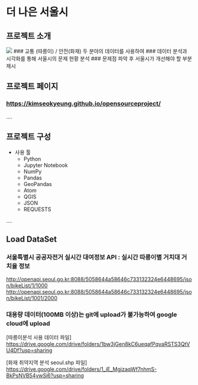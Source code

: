 # 더 나은 서울시 

## 프로젝트 소개
<img src="./image/intro.jpg">
### 교통 (따릉이) / 안전(화재) 두 분야의 데이터를 사용하여
### 데이터 분석과 시각화를 통해 서울시의 문제 현황 분석
### 문제점 파악 후 서울시가 개선해야 할 부분 제시

## 프로젝트 페이지
### https://kimseokyeung.github.io/opensourceproject/

....

## 프로젝트 구성
- 사용 툴
	- Python
	- Jupyter Notebook
	- NumPy
	- Pandas
	- GeoPandas
	- Atom 
	- QGIS 
	- JSON 
	- REQUESTS

....

## Load DataSet

### 서울특별시  공공자전거 실시간 대여정보 API : 실시간 따릉이별 거치대 거치율 정보
http://openapi.seoul.go.kr:8088/5058644a58646c733132324e6448695/json/bikeList/1/1000
http://openapi.seoul.go.kr:8088/5058644a58646c733132324e6448695/json/bikeList/1001/2000

### 대용량 데이터(100MB 이상)는 git에 upload가 불가능하여 google cloud에 upload
[따릉이분석 사용 데이터 파일] 
https://drive.google.com/drive/folders/1bw3jGen8kC6ueqafPqyaRSTS3QtVU4Df?usp=sharing 

[화재 취약지역 분석 seoul.shp 파일] 
https://drive.google.com/drive/folders/1_iE_MgjzaqWf7nhmS-BkPsNVB54ywSi6?usp=sharing

